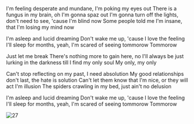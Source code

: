 
I'm feeling desperate and mundane, I'm poking my eyes out
There is a fungus in my brain, oh I'm gonna spaz out
I'm gonna turn off the lights, don't need to see, 'cause I'm blind now
Some people told me I'm insane, that I'm losing my mind now

I'm asleep and lucid dreaming
Don't wake me up, 'cause I love the feeling
I'll sleep for months, yeah, I'm scared of seeing tommorow
Tommorow

Just let me break
There's nothing more to gain here, no
I'll always be just lurking in the darkness till I find my only soul
My only, my only

Can't stop reflecting on my past, I need absolution
My good relationships don't last, the hate is solution
Can't let them know that I'm nice, or thеy will act I'm illusion
The spiders crawling in my bed, just ain't no dеlusion

I'm asleep and lucid dreaming
Don't wake me up, 'cause I love the feeling
I'll sleep for months, yeah, I'm scared of seeing tommorow
Tommorow

![27](https://user-images.githubusercontent.com/90242762/212367235-6faaf6ca-908d-4983-aaf4-c137caf8cac9.png)
